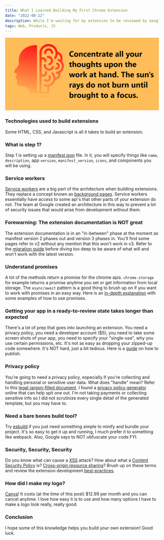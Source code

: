 ```yaml
---
title: What I Learned Building My First Chrome Extension
date: "2022-08-22"
description: While I'm waiting for my extension to be reviewed by Google for publishing, I thought I'd recap what I learned building my first Chrome extension.
tags: Web, Products, JS
---
```


![Focus Site Blocker Chrome Extension logo](./site-blocker.png)

### Technologies used to build extensions

Some HTML, CSS, and Javascript is all it takes to build an extension.

### What is step 1?

Step 1 is setting up a [manifest.json](https://developer.chrome.com/docs/extensions/mv3/intro/mv3-overview/) file. In it, you will specify things like `name`, `description`, app `version`, `manifest_version`, `icons`, and components you will be using.

### Service workers

[Service workers](https://developer.chrome.com/docs/extensions/mv3/architecture-overview/#background_script) are a big part of the architecture when building extensions. They replace a concept known as [background pages](https://developer.chrome.com/docs/extensions/mv3/migrating_to_service_workers/). Service workers essentially have access to some api's that other parts of your extension do not. The team at Google created an architecture in this way to prevent a lot of security issues that would arise from development without them.

### Forewarning: The extension documentation is NOT great

The extension documentation is in an "in-between" phase at the moment as manifest version 2 phases out and version 3 phases in. You'll find some pages refer to v2 without any mention that this won't work in v3. Refer to the [migration guide](https://developer.chrome.com/docs/extensions/mv3/mv3-migration-checklist/) before diving too deep to be aware of what will and won't work with the latest version.

### Understand promises

A lot of the methods return a promise for the chrome apis. `chrome.storage` for example returns a promise anytime you set or get information from local storage. The `async/await` pattern is a good thing to brush up on if you want to work with promises in an easy way. Here is an [in-depth explanation](https://developer.chrome.com/docs/extensions/mv3/promises/) with some examples of how to use promises.

### Getting your app in a ready-to-review state takes longer than expected

There's a lot of prep that goes into launching an extension. You need a privacy policy, you need a developer account ($5), you need to take some screen shots of your app, you need to specify your "single-use", why you use certain permissions, etc. It's not as easy as dropping your zipped-up code somewhere. It's NOT hard, just a bit tedious. Here is a [guide](https://developer.chrome.com/docs/webstore/publish/) on how to publish.

### Privacy policy

You're going to need a privacy policy, especially if you're collecting and handling personal or sensitive user data. What does "handle" mean? Refer to this [legal-jargon-filled document](https://developer.chrome.com/docs/webstore/user_data/). I found a [privacy policy generator](https://www.privacypolicygenerator.info/) online that can help spit one out. I'm not taking payments or collecting sensitive info so I did not scrutinize every single detail of the generated template, but you may have to.

### Need a bare bones build tool?

Try [esbuild](https://esbuild.github.io/) if you just need something simple to minify and bundle your project. It's so easy to get it up and running, I much prefer it to something like webpack. Also, Google says to NOT obfuscate your code FYI.

### Security, Security, Security

Do you know what can cause a [XSS](https://developer.mozilla.org/en-US/docs/Glossary/Cross-site_scripting) attack? How about what a [Content Security Policy](https://developer.mozilla.org/en-US/docs/Web/HTTP/CSP) is? [Cross-origin resource sharing](https://developer.mozilla.org/en-US/docs/Web/HTTP/CORS)? Brush up on these terms and review the extension development [best-practices](https://developer.chrome.com/docs/extensions/mv3/security/).

### How did I make my logo?

[Canva](https://www.canva.com/)! It costs (at the time of this post) $12.99 per month and you can cancel anytime. I love how easy it is to use and how many options I have to make a logo look really, really good.

### Conclusion

I hope some of this knowledge helps you build your own extension! Good luck.
